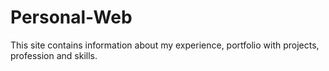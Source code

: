 # Personal-Web
This site contains information about my experience, portfolio with projects, profession and skills.
